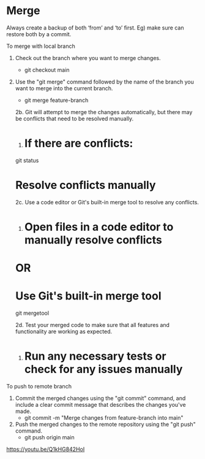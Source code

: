 # Merge

Always create a backup of both ‘from’ and ‘to’ first. Eg) make sure can restore both by a commit.

To merge with local branch

1. Check out the branch where you want to merge changes.
    - git checkout main
2. Use the "git merge" command followed by the name of the branch you want to merge into the current branch.
    - git merge feature-branch
    
    2b. Git will attempt to merge the changes automatically, but there may be conflicts that need to be resolved manually.
    
    1. # If there are conflicts:
    git status
    # Resolve conflicts manually
    
    2c. Use a code editor or Git's built-in merge tool to resolve any conflicts.
    
    1. # Open files in a code editor to manually resolve conflicts
    # OR
    # Use Git's built-in merge tool
    git mergetool
    
    2d. Test your merged code to make sure that all features and functionality are working as expected.
    
    1. # Run any necessary tests or check for any issues manually

To push to remote branch

1. Commit the merged changes using the "git commit" command, and include a clear commit message that describes the changes you've made.
    - git commit -m "Merge changes from feature-branch into main"
2. Push the merged changes to the remote repository using the "git push" command.
    - git push origin main

https://youtu.be/Q1kHG842HoI